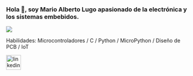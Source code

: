 
### Hola 👋, soy Mario Alberto Lugo apasionado de la electrónica y los sistemas embebidos.
![](https://drive.google.com/uc?export=view&id=1bKqaxAdNVnLjfqIV0QKeCYHm0k0Ctnkz)

Habilidades: Microcontroladores / C / Python / MicroPython / Diseño de PCB / IoT

[<img src='https://cdn.jsdelivr.net/npm/simple-icons@3.0.1/icons/linkedin.svg' alt='linkedin' height='40'>](https://www.linkedin.com/in/marioalugo/)





